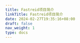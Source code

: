 ```yaml
---
title: Fastreid项目简介
linkTitle: Fastreid项目简介
date: 2024-02-27T19:35:16+08:00
draft: false
nav_weight: 1
type: docs
---
```


